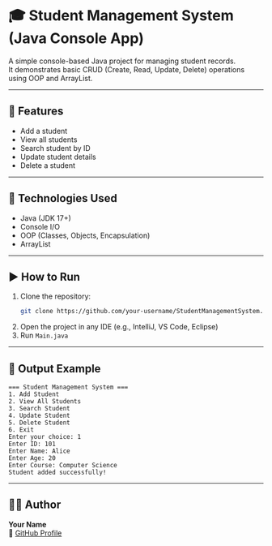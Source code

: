 # 🎓 Student Management System (Java Console App)

A simple console-based Java project for managing student records.  
It demonstrates basic CRUD (Create, Read, Update, Delete) operations using OOP and ArrayList.

---

## 🚀 Features
- Add a student
- View all students
- Search student by ID
- Update student details
- Delete a student

---

## 🧰 Technologies Used
- Java (JDK 17+)
- Console I/O
- OOP (Classes, Objects, Encapsulation)
- ArrayList

---

## ▶️ How to Run
1. Clone the repository:
   ```bash
   git clone https://github.com/your-username/StudentManagementSystem.git
   ```
2. Open the project in any IDE (e.g., IntelliJ, VS Code, Eclipse)
3. Run `Main.java`

---

## 📸 Output Example
```
=== Student Management System ===
1. Add Student
2. View All Students
3. Search Student
4. Update Student
5. Delete Student
6. Exit
Enter your choice: 1
Enter ID: 101
Enter Name: Alice
Enter Age: 20
Enter Course: Computer Science
Student added successfully!
```

---

## 🧑‍💻 Author
**Your Name**  
🔗 [GitHub Profile](https://github.com/your-username)
